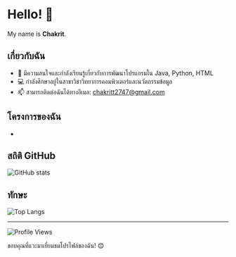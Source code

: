 # Hello! 👋
My name is **Chakrit**.  

## เกี่ยวกับฉัน
- 🌱 มีความสนใจและกำลังเรียนรู้เกี่ยวกับการพัฒนาโปรแกรมใน Java, Python, HTML 
- 💻 กำลังศึกษาอยู่ในสาขาวิชาวิทยาการคอมพิวเตอร์และนวัตกรรมข้อมูล 
- 📫 สามารถติดต่อฉันได้ทางอีเมล: chakritt2747@gmail.com

## โครงการของฉัน
- 

## สถิติ GitHub
![GitHub stats](https://github-readme-stats.vercel.app/api?username=CHAKRIT247&show_icons=true&theme=radical)

## ทักษะ
![Top Langs](https://github-readme-stats.vercel.app/api/top-langs/?username=CHAKRIT247&layout=compact)

---
![Profile Views](https://komarev.com/ghpvc/?username=CHAKRIT247)

ขอบคุณที่แวะมาเยี่ยมชมโปรไฟล์ของฉัน! 😊

